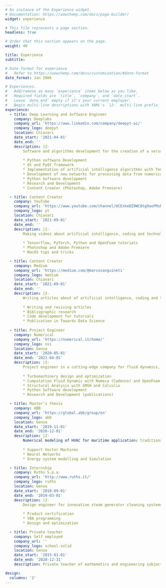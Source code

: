```yaml
---
# An instance of the Experience widget.
# Documentation: https://wowchemy.com/docs/page-builder/
widget: experience

# This file represents a page section.
headless: true

# Order that this section appears on the page.
weight: 40

title: Experience
subtitle:

# Date format for experience
#   Refer to https://wowchemy.com/docs/customization/#date-format
date_format: Jan 2006

# Experiences.
#   Add/remove as many `experience` items below as you like.
#   Required fields are `title`, `company`, and `date_start`.
#   Leave `date_end` empty if it's your current employer.
#   Begin multi-line descriptions with YAML's `|2-` multi-line prefix.
experience:
  - title: Deep Learning and Software Engineer
    company: Deeplabs
    company_url: 'https://www.linkedin.com/company/deepyt-ai/'
    company_logo: deepyt
    location: Chiavari
    date_start: '2021-04-01'
    date_end: ''
    description: |2-
        Software and algorithms development for the creation of a versatile artificial intelligence platform for data science and engineering. 
        
        * Python software Development
        * Qt and PyQt framework
        * Implementation of artificial intelligence algorithms with Tensorflow, Pytorch and Sklearn
        * Development of new networks for processing data from numerical simulation
        * Python Software development
        * Research and Development
        * Content Creator (Photoshop, Adobe Premiere)

  - title: Content Creator
    company: YouTube
    company_url: 'https://www.youtube.com/channel/UCExkeDZ9WC0tg9aoFMsNF0w'
    company_logo: yt
    location: Chiavari
    date_start: '2021-09-01'
    date_end: ''
    description: |2-
        Making videos about artificial intelligence, coding and technology
        
        * Tensorflow, PyTorch, Python and OpenFoam tutorials
        * Photoshop and Adobe Premiere
        * MacOS tips and tricks

  - title: Content Creator
    company: Medium
    company_url: 'https://medium.com/@marcosanguineti'
    company_logo: medium
    location: Chiavari
    date_start: '2021-09-01'
    date_end: ''
    description: |2-
        Writing articles about of artificial intelligence, coding and technology
        
        * Writing and revising articles
        * Bibliographic research
        * Code development for tutorials
        * Publication in Towards Data Science
  
  - title: Project Engineer
    company: Numerical
    company_url: 'https://numerical.it/home/'
    company_logo: nsi
    location: Genoa
    date_start: '2020-05-01'
    date_end: '2021-04-01'
    description: |2-
        Project engineer in a cutting-edge company for fluid dynamics, structural simulation and turbomachinery design.
        
        * Turbomachinery design and optimization
        * Cumputation Fluid Dynamic with Numeca (Cadence) and OpenFoam
        * Structural Analysis with GMSH and Calculix
        * Python Software development
        * Research and Development (publications)

  - title: Master's thesis
    company: ABB
    company_url: 'https://global.abb/group/en'
    company_logo: abb
    location: Genoa
    date_start: '2019-11-01'
    date_end: '2020-12-01'
    description: |2-
        Numerical modeling of HVAC for maritime application: traditional approach and machine learning algorithms
        
        * Support Vector Machines
        * Neural Networks
        * Energy system modelling and Simulation

  - title: Internship
    company: Ruths S.p.a.
    company_url: 'http://www.ruths.it/'
    company_logo: ruths
    location: Genoa
    date_start: '2018-09-01'
    date_end: '2019-03-01'
    description: |2-
        Design engineer for innovative steam generator cleaning systems.
        
        * Product certification
        * VBA programming 
        * Design and optimization

  - title: Private teacher
    company: Self employed
    company_url: ''
    company_logo: school-solid
    location: Genoa
    date_start: '2015-01-01'
    date_end: '2020-12-31'
    description: Private teacher of mathematics and engineering subjects

design:
  columns: '2'
---
```

